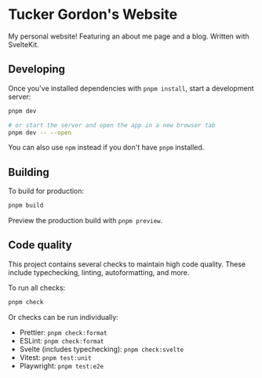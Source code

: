 # Tucker Gordon's Website

My personal website! Featuring an about me page and a blog. Written with SvelteKit.

## Developing

Once you've installed dependencies with `pnpm install`, start a development server:

```bash
pnpm dev

# or start the server and open the app in a new browser tab
pnpm dev -- --open
```

You can also use `npm` instead if you don't have `pnpm` installed.

## Building

To build for production:

```bash
pnpm build
```

Preview the production build with `pnpm preview`.

## Code quality

This project contains several checks to maintain high code quality. These include typechecking,
linting, autoformatting, and more.

To run all checks:

```bash
pnpm check
```

Or checks can be run individually:

- Prettier: `pnpm check:format`
- ESLint: `pnpm check:format`
- Svelte (includes typechecking): `pnpm check:svelte`
- Vitest: `pnpm test:unit`
- Playwright: `pnpm test:e2e`
